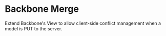 Backbone Merge
===================

Extend Backbone's View to allow client-side conflict management when a model is PUT to the server.